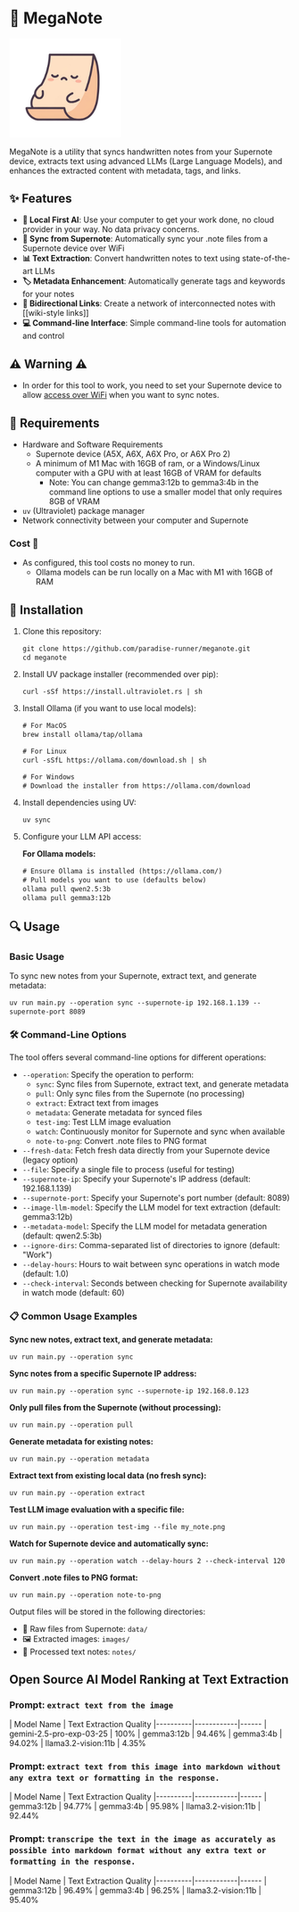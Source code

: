 # 📝 MegaNote

<img src="meganote.jpg" alt="drawing" width="200"/>

MegaNote is a utility that syncs handwritten notes from your Supernote device, extracts text using advanced LLMs (Large Language Models), and enhances the extracted content with metadata, tags, and links.

## ✨ Features

- **🧠 Local First AI**: Use your computer to get your work done, no cloud provider in your way. No data privacy concerns.
- **🔄 Sync from Supernote**: Automatically sync your .note files from a Supernote device over WiFi
- **📊 Text Extraction**: Convert handwritten notes to text using state-of-the-art LLMs
- **🏷️ Metadata Enhancement**: Automatically generate tags and keywords for your notes
- **🔗 Bidirectional Links**: Create a network of interconnected notes with [[wiki-style links]]
- **💻 Command-line Interface**: Simple command-line tools for automation and control

## ⚠️ Warning ⚠️
- In order for this tool to work, you need to set your Supernote device to allow [access over WiFi](https://support.supernote.com/en_US/Tools-Features/wi-fi-transfer) when you want to sync notes.

## 🧰 Requirements

- Hardware and Software Requirements
   - Supernote device (A5X, A6X, A6X Pro, or A6X Pro 2)
   - A minimum of M1 Mac with 16GB of ram, or a Windows/Linux computer with a GPU with at least 16GB of VRAM for defaults  
      - Note: You can change gemma3:12b to gemma3:4b in the command line options to use a smaller model that only requires 8GB of VRAM
- `uv` (Ultraviolet) package manager
- Network connectivity between your computer and Supernote


### Cost 💸 
- As configured, this tool costs no money to run. 
   - Ollama models can be run locally on a Mac with M1 with 16GB of RAM

## 🚀 Installation

1. Clone this repository:
   ```
   git clone https://github.com/paradise-runner/meganote.git
   cd meganote
   ```

2. Install UV package installer (recommended over pip):
   ```
   curl -sSf https://install.ultraviolet.rs | sh
   ```

3. Install Ollama (if you want to use local models):
   ```
   # For MacOS
   brew install ollama/tap/ollama
   ```
   ```
   # For Linux
   curl -sSfL https://ollama.com/download.sh | sh
   ```
   ```
   # For Windows
   # Download the installer from https://ollama.com/download
   ```

4. Install dependencies using UV:
   ```
   uv sync
   ```

5. Configure your LLM API access:

   **For Ollama models:**
   ```
   # Ensure Ollama is installed (https://ollama.com/)
   # Pull models you want to use (defaults below)
   ollama pull qwen2.5:3b
   ollama pull gemma3:12b
   ```

## 🔍 Usage

### Basic Usage

To sync new notes from your Supernote, extract text, and generate metadata:

```
uv run main.py --operation sync --supernote-ip 192.168.1.139 --supernote-port 8089
```

### 🛠️ Command-Line Options

The tool offers several command-line options for different operations:

- `--operation`: Specify the operation to perform:
  - `sync`: Sync files from Supernote, extract text, and generate metadata
  - `pull`: Only sync files from the Supernote (no processing)
  - `extract`: Extract text from images
  - `metadata`: Generate metadata for synced files
  - `test-img`: Test LLM image evaluation
  - `watch`: Continuously monitor for Supernote and sync when available
  - `note-to-png`: Convert .note files to PNG format
- `--fresh-data`: Fetch fresh data directly from your Supernote device (legacy option)
- `--file`: Specify a single file to process (useful for testing)
- `--supernote-ip`: Specify your Supernote's IP address (default: 192.168.1.139)
- `--supernote-port`: Specify your Supernote's port number (default: 8089)
- `--image-llm-model`: Specify the LLM model for text extraction (default: gemma3:12b)
- `--metadata-model`: Specify the LLM model for metadata generation (default: qwen2.5:3b)
- `--ignore-dirs`: Comma-separated list of directories to ignore (default: "Work")
- `--delay-hours`: Hours to wait between sync operations in watch mode (default: 1.0)
- `--check-interval`: Seconds between checking for Supernote availability in watch mode (default: 60)

### 📋 Common Usage Examples

**Sync new notes, extract text, and generate metadata:**
```
uv run main.py --operation sync
```

**Sync notes from a specific Supernote IP address:**
```
uv run main.py --operation sync --supernote-ip 192.168.0.123
```

**Only pull files from the Supernote (without processing):**
```
uv run main.py --operation pull
```

**Generate metadata for existing notes:**
```
uv run main.py --operation metadata
```

**Extract text from existing local data (no fresh sync):**
```
uv run main.py --operation extract
```

**Test LLM image evaluation with a specific file:**
```
uv run main.py --operation test-img --file my_note.png
```

**Watch for Supernote device and automatically sync:**
```
uv run main.py --operation watch --delay-hours 2 --check-interval 120
```

**Convert .note files to PNG format:**
```
uv run main.py --operation note-to-png
```

Output files will be stored in the following directories:
- 📂 Raw files from Supernote: `data/`
- 🖼️ Extracted images: `images/`
- 📄 Processed text notes: `notes/`

## Open Source AI Model Ranking at Text Extraction
### Prompt: `extract text from the image`
| Model Name | Text Extraction Quality
|----------|------------|------
| gemini-2.5-pro-exp-03-25 | 100%
| gemma3:12b | 94.46%
| gemma3:4b | 94.02%
| llama3.2-vision:11b | 4.35%

### Prompt: `extract text from this image into markdown without any extra text or formatting in the response.`
| Model Name | Text Extraction Quality
|----------|------------|------
| gemma3:12b | 94.77%
| gemma3:4b | 95.98%
| llama3.2-vision:11b | 92.44%


### Prompt: `transcripe the text in the image as accurately as possible into markdown format without any extra text or formatting in the response.`
| Model Name | Text Extraction Quality
|----------|------------|------
| gemma3:12b | 96.49%
| gemma3:4b | 96.25%
| llama3.2-vision:11b | 95.40%
